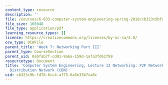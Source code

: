 ```yaml
---
content_type: resource
description: ''
file: /courses/6-033-computer-system-engineering-spring-2018/cb323c9bfd706cc4af756a5e33b7ca8c_MIT6_033S18lec13.pdf
file_size: 165048
file_type: application/pdf
learning_resource_types: []
license: https://creativecommons.org/licenses/by-nc-sa/4.0/
ocw_type: OCWFile
parent_title: 'Week 7: Networking Part III'
parent_type: CourseSection
parent_uid: 0abfab7f-cd01-9a6a-159d-1afa3fd61f99
resourcetype: Document
title: 'Computer System Engineering, Lecture 13 Networking: P2P Networks + Content
  Distribution Network (CDN)'
uid: cb323c9b-fd70-6cc4-af75-6a5e33b7ca8c
---
```

